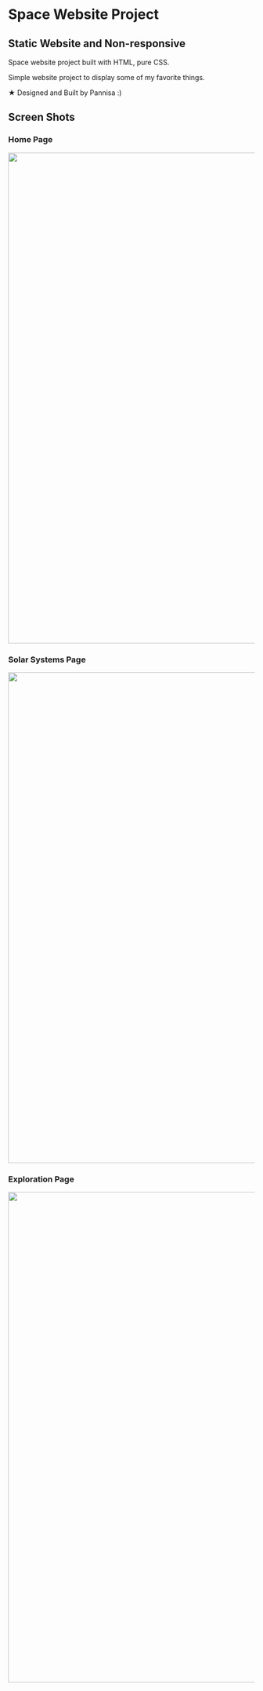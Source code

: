 # Space Website Project
## Static Website and Non-responsive
Space website project built with HTML, pure CSS.

Simple website project to display some of my favorite things.

★ Designed and Built by Pannisa :)

## Screen Shots
### Home Page
<img src="images/screen-shot-index.png" width="1000">

### Solar Systems Page
<img src="images/screen-shot-solar.png" width="1000">

### Exploration Page
<img src="images/screen-shot-exploration.png" width="1000">
